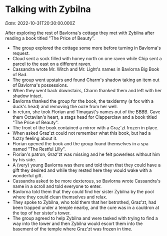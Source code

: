 #  Talking with Zybilna

*Date:* 2022-10-31T20:30:00.000Z

After exploring the rest of Bavlorna's cottage they met with Zybilna after reading a book titled "The Price of Beauty".

* The group explored the cottage some more before turning in Bavlorna's request.
* Cloud sent a sock filled with honey north on one raven while Chip sent a parcel to the east on a different raven.
* Cassandra wrote Mr. Witch and Mr. Light's names in Bavlorna Big Book of Bad.
* The group went upstairs and found Charm's shadow taking an item out of Bavlorna's possessions.
* When they went back downstairs, Charm thanked them and left with her shadow intact.
* Bavlorna thanked the group for the book, the taxidermy (a fox with a duck's head) and removing the ooze from her well.
* In return, she took Florian and Timagast's names out of the BBBB. Gave them Octavian's heart, a stags head for Clapperclaw and a book titled "The Price of Beauty".
* The front of the book contained a mirror with a Graz'zt frozen in place.
* When asked Graz'zt could not remember what this book, but had a fuzzy feeling about it.
* Florian opened the book and the group found themselves in a spa named "The Restful Lilly".
* Florian's patron, Graz'zt was missing and he felt powerless without him by his side.
* A (very) young Bavlorna was there and told them that they could have a gift they desired and while they rested here they would wake with a wonderful gift.
* Cassandra asked to be more dexterous, so Bavlorna wrote Cassandra's name in a scroll and told everyone to enter.
* Bavlorna told them that they could find her sister Zybilna by the pool where they could clean themselves and relax.
* They spoke to Zybilna, who told them that her betrothed, Graz'zt, had been trapped under a temple nearby, and the cure was in a cauldron at the top of her sister's tower.
* The group agreed to help Zybilna and were tasked with trying to find a way into the tower and then Zybilna would escort them into the basement of the temple where Graz'zt was frozen in time.